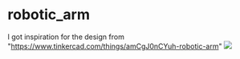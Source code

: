 # robotic_arm

I got inspiration for the design from "https://www.tinkercad.com/things/amCgJ0nCYuh-robotic-arm"
<img src="https://github.com/berhanozturk/robotic_arm/blob/main/Robotic%20Arm.png)https://github.com/berhanozturk/robotic_arm/blob/main/Robotic%20Arm.png">
